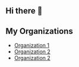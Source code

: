 ## Hi there 👋

## My Organizations
- [Organization 1](https://github.com/org1)
- [Organization 2](https://github.com/ComWith)
- [Organization 2](https://github.com/Lucky-thon)
<!--
**smiinii/smiinii** is a ✨ _special_ ✨ repository because its `README.md` (this file) appears on your GitHub profile.

Here are some ideas to get you started:

- 🔭 I’m currently working on ...
- 🌱 I’m currently learning ...
- 👯 I’m looking to collaborate on ...
- 🤔 I’m looking for help with ...
- 💬 Ask me about ...
- 📫 How to reach me: ...
- 😄 Pronouns: ...
- ⚡ Fun fact: ...
-->
